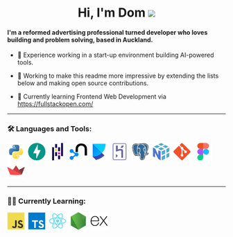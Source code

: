 <h1 align="center">
  Hi, I'm Dom <img src="https://media.giphy.com/media/hvRJCLFzcasrR4ia7z/giphy.gif" width="40">
</h1>

#### I'm a reformed advertising professional turned developer who loves building and problem solving, based in Auckland.

- 🤖 Experience working in a start-up environment building AI-powered tools.
  
- 🔭 Working to make this readme more impressive by extending the lists below and making open source contributions.
  
- 🌱 Currently learning Frontend Web Development via https://fullstackopen.com/

---
### :hammer_and_wrench: Languages and Tools:
<div>
  <img src="https://github.com/devicons/devicon/blob/master/icons/python/python-original.svg" title="Python" alt="Python" width="40" height="40"/>&nbsp;
  <img src="https://github.com/devicons/devicon/blob/master/icons/fastapi/fastapi-original.svg" title="FastAPI" alt="FastAPI" width="40" height="40"/>&nbsp;
  <img src="https://github.com/devicons/devicon/blob/master/icons/pandas/pandas-original.svg" title="Pandas" alt="Pandas" width="40" height="40"/>&nbsp;
  <img src="https://github.com/devicons/devicon/blob/master/icons/neo4j/neo4j-original.svg" title="Neo4j" alt="Neo4j" width="40" height="40"/>&nbsp;
  <img src="https://github.com/devicons/devicon/blob/master/icons/poetry/poetry-original.svg" title="Poetry" alt="Poetry" width="40" height="40"/>&nbsp;
  <img src="https://github.com/devicons/devicon/blob/master/icons/heroku/heroku-original.svg" title="Heroku" alt="Heroku" width="40" height="40"/>&nbsp;
  <img src="https://github.com/devicons/devicon/blob/master/icons/postgresql/postgresql-original.svg" title="PostgreSQL" alt="PostgreSQL" width="40" height="40"/>&nbsp;
  <img src="https://github.com/devicons/devicon/blob/master/icons/numpy/numpy-original.svg" title="Numpy" alt="Numpy" width="40" height="40"/>&nbsp;
  <img src="https://github.com/devicons/devicon/blob/master/icons/git/git-original.svg" title="Git" alt="Git" width="40" height="40"/>&nbsp;
  <img src="https://github.com/devicons/devicon/blob/master/icons/figma/figma-original.svg" title="Figma" alt="Figma" width="40" height="40"/>&nbsp;
  <img src="https://github.com/devicons/devicon/blob/master/icons/streamlit/streamlit-original.svg" title="Streamlit" alt="Streamlit" width="40" height="40"/>&nbsp;
</div>

---
### 👨‍🎓 Currently Learning:
<div>
  <img src="https://github.com/devicons/devicon/blob/master/icons/javascript/javascript-original.svg" title="JavaScript" alt="JavaScript", width="40", height="40"/>&nbsp;
  <img src="https://github.com/devicons/devicon/blob/master/icons/typescript/typescript-original.svg" title="TypeScript" alt="TypeScript", width="40", height="40"/>&nbsp;
  <img src="https://github.com/devicons/devicon/blob/master/icons/react/react-original.svg" title="React" alt="React", width="40", height="40"/>&nbsp;
  <img src="https://github.com/devicons/devicon/blob/master/icons/nodejs/nodejs-original.svg" title="NodeJS" alt="NodeJS", width="40", height="40"/>&nbsp;
  <img src="https://github.com/devicons/devicon/blob/master/icons/express/express-original.svg" title="Express" alt="Express", width="40", height="40"/>&nbsp;
</div>

<!--
**d-meehan/d-meehan** is a ✨ _special_ ✨ repository because its `README.md` (this file) appears on your GitHub profile.

Here are some ideas to get you started:

- 🔭 I’m currently working on ...
- 🌱 I’m currently learning ...
- 👯 I’m looking to collaborate on ...
- 🤔 I’m looking for help with ...
- 💬 Ask me about ...
- 📫 How to reach me: ...
- 😄 Pronouns: ...
- ⚡ Fun fact: ...
-->
